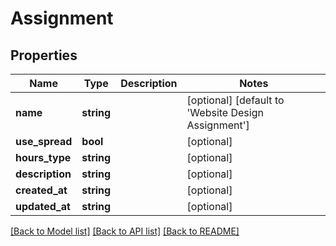 # Assignment

## Properties

 Name            | Type       | Description | Notes                                               
-----------------|------------|-------------|-----------------------------------------------------
 **name**        | **string** |             | [optional] [default to 'Website Design Assignment'] 
 **use_spread**  | **bool**   |             | [optional]                                          
 **hours_type**  | **string** |             | [optional]                                          
 **description** | **string** |             | [optional]                                          
 **created_at**  | **string** |             | [optional]                                          
 **updated_at**  | **string** |             | [optional]                                          

[[Back to Model list]](../README.md#documentation-for-models) [[Back to API list]](../README.md#documentation-for-api-endpoints) [[Back to README]](../README.md)


